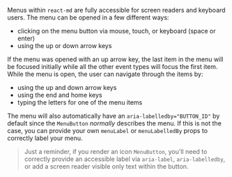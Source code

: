 Menus within `react-md` are fully accessible for screen readers and keyboard
users. The menu can be opened in a few different ways:

- clicking on the menu button via mouse, touch, or keyboard (space or enter)
- using the up or down arrow keys

If the menu was opened with an up arrow key, the last item in the menu will be
focused initially while all the other event types will focus the first item.
While the menu is open, the user can navigate through the items by:

- using the up and down arrow keys
- using the end and home keys
- typing the letters for one of the menu items

The menu will also automatically have an `aria-labelledby="BUTTON_ID"` by
default since the `MenuButton` _normally_ describes the menu. If this is not the
case, you can provide your own `menuLabel` or `menuLabelledBy` props to
correctly label your menu.

> Just a reminder, if you render an icon `MenuButton`, you'll need to correctly
> provide an accessible label via `aria-label`, `aria-labelledby`, or add a
> screen reader visible only text within the button.
